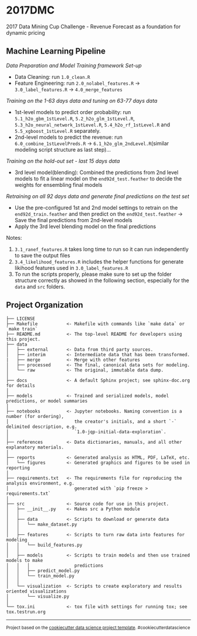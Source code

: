 2017DMC
==============================

2017 Data Mining Cup Challenge - Revenue Forecast as a foundation for dynamic pricing

Machine Learning Pipeline 
------------
*Data Preparation and Model Training framework Set-up*
- Data Cleaning: run `1.0_clean.R`
- Feature Engineering: run `2.0_nolabel_features.R` -> `3.0_label_features.R` -> `4.0_merge_features`

*Training on the 1-63 days data and tuning on 63-77 days data*

- 1st-level models to predict order probability: run `5.1_h2o_gbm_1stLevel.R`, `5.2_h2o_glm_1stLevel.R`, `5.3_h2o_neural_network_1stLevel.R`, `5.4_h2o_rf_1stLevel.R` and `5.5_xgboost_1stLevel.R` separately. 
- 2nd-level models to predict the revenue: run `6.0_combine_1stLevelPreds.R` -> `6.1_h2o_glm_2ndLevel.R`(similar modeling script structure as last step)...

*Training on the hold-out set - last 15 days data*

- 3rd level model(blending): Combined the predictions from 2nd level models to fit a linear model on the `end92d_test.feather` to decide the weights for ensembling final models

*Retraining on all 92 days data and generate final predictions on the test set*

- Use the pre-configured 1st and 2nd model settings to retrain on the `end92d_train.feather` and then predict on the `end92d_test.feather` -> Save the final predictions from 2nd-level models
- Apply the 3rd level blending model on the final predictions

Notes: 
1. `3.1_ranef_features.R` takes long time to run so it can run independently to save the output files
2. `3.4_likelihood_features.R` includes the helper functions for generate likihood features used in `3.0_label_features.R`
3. To run the scripts properly, please make sure to set up the folder structure correctly as showed in the following section, especially for the `data` and `src` folders.

Project Organization
------------

    ├── LICENSE
    ├── Makefile           <- Makefile with commands like `make data` or `make train`
    ├── README.md          <- The top-level README for developers using this project.
    ├── data
    │   ├── external       <- Data from third party sources.
    │   ├── interim        <- Intermediate data that has been transformed.
    |   ├── merge          <- Merge with other features
    │   ├── processed      <- The final, canonical data sets for modeling.
    │   └── raw            <- The original, immutable data dump.
    │
    ├── docs               <- A default Sphinx project; see sphinx-doc.org for details
    │
    ├── models             <- Trained and serialized models, model predictions, or model summaries
    │
    ├── notebooks          <- Jupyter notebooks. Naming convention is a number (for ordering),
    │                         the creator's initials, and a short `-` delimited description, e.g.
    │                         `1.0-jqp-initial-data-exploration`.
    │
    ├── references         <- Data dictionaries, manuals, and all other explanatory materials.
    │
    ├── reports            <- Generated analysis as HTML, PDF, LaTeX, etc.
    │   └── figures        <- Generated graphics and figures to be used in reporting
    │
    ├── requirements.txt   <- The requirements file for reproducing the analysis environment, e.g.
    │                         generated with `pip freeze > requirements.txt`
    │
    ├── src                <- Source code for use in this project.
    │   ├── __init__.py    <- Makes src a Python module
    │   │
    │   ├── data           <- Scripts to download or generate data
    │   │   └── make_dataset.py
    │   │
    │   ├── features       <- Scripts to turn raw data into features for modeling
    │   │   └── build_features.py
    │   │
    │   ├── models         <- Scripts to train models and then use trained models to make
    │   │   │                 predictions
    │   │   ├── predict_model.py
    │   │   └── train_model.py
    │   │
    │   └── visualization  <- Scripts to create exploratory and results oriented visualizations
    │       └── visualize.py
    │
    └── tox.ini            <- tox file with settings for running tox; see tox.testrun.org


--------

<p><small>Project based on the <a target="_blank" href="https://drivendata.github.io/cookiecutter-data-science/">cookiecutter data science project template</a>. #cookiecutterdatascience</small></p>

